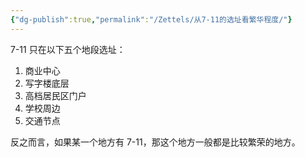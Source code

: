 ```yaml
---
{"dg-publish":true,"permalink":"/Zettels/从7-11的选址看繁华程度/"}
---
```



7-11 只在以下五个地段选址：

1. 商业中心
2. 写字楼底层
3. 高档居民区门户
4. 学校周边
5. 交通节点

反之而言，如果某一个地方有 7-11，那这个地方一般都是比较繁荣的地方。
